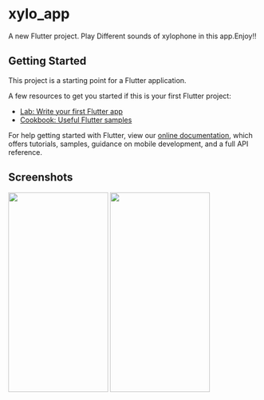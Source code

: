 # xylo_app

A new Flutter project.
Play Different sounds of xylophone in this app.Enjoy!!

## Getting Started

This project is a starting point for a Flutter application.

A few resources to get you started if this is your first Flutter project:

- [Lab: Write your first Flutter app](https://flutter.dev/docs/get-started/codelab)
- [Cookbook: Useful Flutter samples](https://flutter.dev/docs/cookbook)

For help getting started with Flutter, view our
[online documentation](https://flutter.dev/docs), which offers tutorials,
samples, guidance on mobile development, and a full API reference.

## Screenshots

<container style="display:inline-block; text-align:center">
<img src="https://user-images.githubusercontent.com/64702890/113761821-8a0b7680-9735-11eb-9c11-12c1b86e4f1f.png" width="200" height="400" align="center"/>
<img src="https://user-images.githubusercontent.com/64702890/113762743-8b896e80-9736-11eb-9c37-6eb1fa38845d.gif" width="200" height="400" align="center"/> 
</container>
